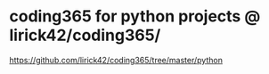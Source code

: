 # coding365 for python projects @ lirick42/coding365/

https://github.com/lirick42/coding365/tree/master/python

